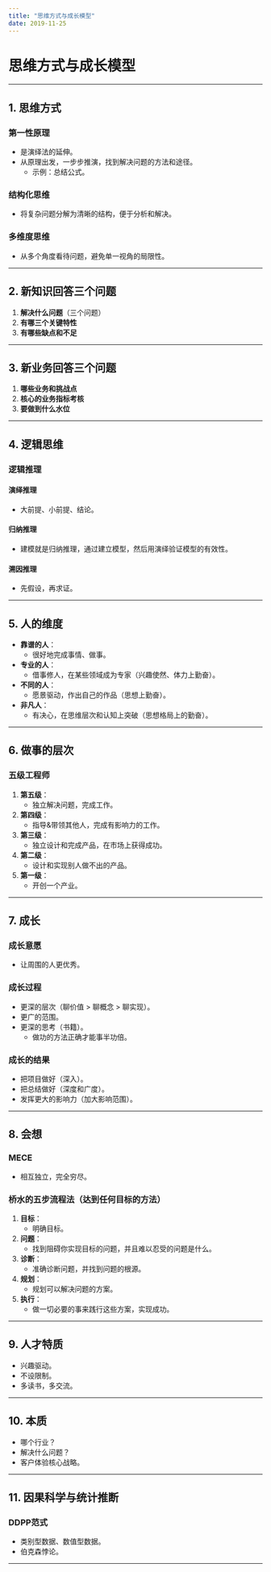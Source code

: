 ```yaml
---
title: "思维方式与成长模型"
date: 2019-11-25
---
```


# 思维方式与成长模型

---

## **1. 思维方式**

### **第一性原理**
- 是演绎法的延伸。
- 从原理出发，一步步推演，找到解决问题的方法和途径。  
  - 示例：总结公式。

### **结构化思维**
- 将复杂问题分解为清晰的结构，便于分析和解决。

### **多维度思维**
- 从多个角度看待问题，避免单一视角的局限性。

---

## **2. 新知识回答三个问题**

1. **解决什么问题**（三个问题）
2. **有哪三个关键特性**
3. **有哪些缺点和不足**

---

## **3. 新业务回答三个问题**

1. **哪些业务和挑战点**
2. **核心的业务指标考核**
3. **要做到什么水位**

---

## **4. 逻辑思维**

### **逻辑推理**

#### **演绎推理**
- 大前提、小前提、结论。

#### **归纳推理**
- 建模就是归纳推理，通过建立模型，然后用演绎验证模型的有效性。

#### **溯因推理**
- 先假设，再求证。

---

## **5. 人的维度**

- **靠谱的人**：
  - 很好地完成事情、做事。
- **专业的人**：
  - 借事修人，在某些领域成为专家（兴趣使然、体力上勤奋）。
- **不同的人**：
  - 愿景驱动，作出自己的作品（思想上勤奋）。
- **非凡人**：
  - 有决心，在思维层次和认知上突破（思想格局上的勤奋）。

---

## **6. 做事的层次**

### **五级工程师**

1. **第五级**：
   - 独立解决问题，完成工作。
2. **第四级**：
   - 指导&带领其他人，完成有影响力的工作。
3. **第三级**：
   - 独立设计和完成产品，在市场上获得成功。
4. **第二级**：
   - 设计和实现别人做不出的产品。
5. **第一级**：
   - 开创一个产业。

---

## **7. 成长**

### **成长意愿**
- 让周围的人更优秀。

### **成长过程**
- 更深的层次（聊价值 > 聊概念 > 聊实现）。
- 更广的范围。
- 更深的思考（书籍）。  
  - 做功的方法正确才能事半功倍。

### **成长的结果**
- 把项目做好（深入）。
- 把总结做好（深度和广度）。
- 发挥更大的影响力（加大影响范围）。

---

## **8. 会想**

### **MECE**
- 相互独立，完全穷尽。

### **桥水的五步流程法（达到任何目标的方法）**
1. **目标**：
   - 明确目标。
2. **问题**：
   - 找到阻碍你实现目标的问题，并且难以忍受的问题是什么。
3. **诊断**：
   - 准确诊断问题，并找到问题的根源。
4. **规划**：
   - 规划可以解决问题的方案。
5. **执行**：
   - 做一切必要的事来践行这些方案，实现成功。

---

## **9. 人才特质**

- 兴趣驱动。
- 不设限制。
- 多读书，多交流。

---

## **10. 本质**

- 哪个行业？
- 解决什么问题？
- 客户体验核心战略。

---

## **11. 因果科学与统计推断**

### **DDPP范式**
- 类别型数据、数值型数据。
- 伯克森悖论。

---

